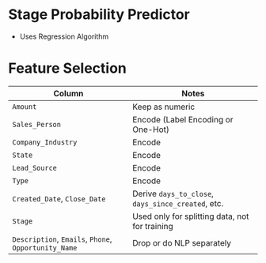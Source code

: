 # Stage Probability Predictor
- Uses Regression Algorithm

# Feature Selection
| Column                                               | Notes                                              |
| ---------------------------------------------------- | -------------------------------------------------- |
| `Amount`                                             | Keep as numeric                                    |
| `Sales_Person`                                       | Encode (Label Encoding or One-Hot)                 |
| `Company_Industry`                                   | Encode                                             |
| `State`                                              | Encode                                             |
| `Lead_Source`                                        | Encode                                             |
| `Type`                                               | Encode                                             |
| `Created_Date`, `Close_Date`                         | Derive `days_to_close`, `days_since_created`, etc. |
| `Stage`                                              | Used only for splitting data, not for training     |
| `Description`, `Emails`, `Phone`, `Opportunity_Name` | Drop or do NLP separately                          |

